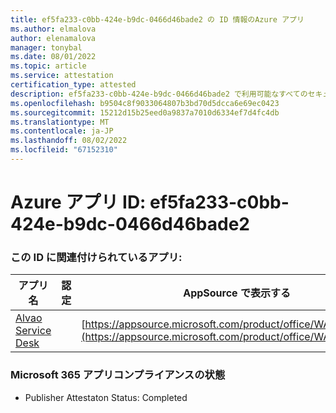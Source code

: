 ```yaml
---
title: ef5fa233-c0bb-424e-b9dc-0466d46bade2 の ID 情報のAzure アプリ
ms.author: elmalova
author: elenamalova
manager: tonybal
ms.date: 08/01/2022
ms.topic: article
ms.service: attestation
certification_type: attested
description: ef5fa233-c0bb-424e-b9dc-0466d46bade2 で利用可能なすべてのセキュリティとコンプライアンス情報。
ms.openlocfilehash: b9504c8f9033064807b3bd70d5dcca6e69ec0423
ms.sourcegitcommit: 15212d15b25eed0a9837a7010d6334ef7d4fc4db
ms.translationtype: MT
ms.contentlocale: ja-JP
ms.lasthandoff: 08/02/2022
ms.locfileid: "67152310"
---
```

# <a name="azure-app-id-ef5fa233-c0bb-424e-b9dc-0466d46bade2"></a>Azure アプリ ID: ef5fa233-c0bb-424e-b9dc-0466d46bade2


### <a name="apps-associated-with-this-id"></a>この ID に関連付けられているアプリ:
| **アプリ名** | **認定** | **AppSource で表示する** |
|--------------|---------------|-----------------------|
| [Alvao Service Desk](../forward/WA200002488.md) |  | [https://appsource.microsoft.com/product/office/WA200002488](https://appsource.microsoft.com/product/office/WA200002488) |

### <a name="microsoft-365-app-compliance-status"></a>Microsoft 365 アプリコンプライアンスの状態
- Publisher Attestaton Status: Completed
